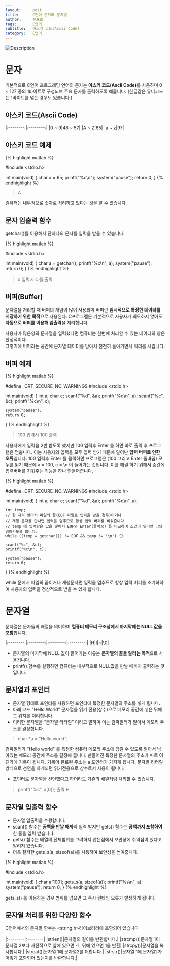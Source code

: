```yaml
---
layout:     post
title:      C언어 문자와 문자열
author:     쭌프로
tags:       C언어
subtitle:   아스키 코드(Ascii Code)
category:   C언어
---
```


<!-- Start Writing Below in Markdown -->

![Description](https://alalstjr.github.io/jjunpro.github.io/img/c_bg.png)

# 문자

기본적으로 C언어 프로그래밍 언어의 문자는 <b>아스키 코드(Ascii Code)</b>를 
사용하며 0 ~ 127 중의 1바이트로 구성되며 주요 문자를 출력하도록 해줍니다.
(한글같은 유니코드는 1바이트를 넘는 경우도 있습니다.)

## 아스키 코드(Ascii Code)

|:--------:|:--------:|
|0 ~ 9|48 ~ 57|
|A ~ Z|65|
|a ~ z|97|

## 아스키 코드 예제

{% highlight matlab %}

  #include <stdio.h>

  int main(void) {
    char a = 65;
    printf("%c\n");
    system("pause");
    return 0;
  }
{% endhighlight %}

> A

컴퓨터는 내부적으로 숫자로 처리하고 있다는 것을 알 수 있습니다.

## 문자 입출력 함수

getchar()를 이용해서 단하나의 문자를 입력을 받을 수 있습니다.

{% highlight matlab %}

  #include <stdio.h>

  int main(void) {
    char a = getchar();
    printf("%c\n", a);
    system("pause");
    return 0;
  }
{% endhighlight %}

> c 입력시 c 를 출력

## 버퍼(Buffer)

문자열을 처리할 때 버퍼의 개념이 많이 사용되며 버퍼란 <b>임시적으로 특정한 데이터를 저장하기 위한 목적</b>으로 사용된다.
C프로그램은 기본적으로 사용자가 의도하지 않아도 <b>자동으로 버퍼를 이용해 입출력</b>을 처리합니다.

사용자가 많은양의 문자열을 입력했다면 컴퓨터는 한번에 처리할 수 있는 데이터의 양은 한정적이다. <br/>
그렇기에 버퍼라는 공간에 문자열 데이터를 담아서 천천히 돌아가면서 처리를 시킵니다.

## 버퍼 예제

{% highlight matlab %}

  #define _CRT_SECURE_NO_WARNINGS
  #include <stdio.h>

  int main(void) {
    int a;
    char c;
    scanf("%d", &a);
    printf("%d\n", a);
    scanf("%c", &c);
    printf("%c\n", c);

    system("pause");
    return 0;
  }
{% endhighlight %}

> 100 입력시 100 출력 

사용자에게 입력을 2번 받도록 했지만 100 입력후 Enter 를 하면 바로 출력 후 프로그램은 멈춥니다.
이는 사용자의 입력을 모두 입력 받기 때문에 일어난 <b>입력 버퍼로 인한 오류</b>입니다. 
100 입력후 Enter 를 클릭하면 프로그램은 (100 그리고 Enter 줄바꿈) 모두를 읽기 때문에
a = 100, c = \n 이 들어가는 것입니다. 
이를 해결 하기 위해서 중간에 입력버퍼를 지워주는 기능을 하나 만들어줍니다.

{% highlight matlab %}

  #define _CRT_SECURE_NO_WARNINGS
  #include <stdio.h>

  int main(void) {
    int a;
    char c;
    scanf("%d", &a);
    printf("%d\n", a);

    int temp;
    // 한 자씩 받아서 파일의 끝(EOF 파일로 입력을 받을 경우)이거나 
    // 개행 문자를 만나면 입력을 멈추므로 항상 입력 버퍼를 비워줍니다.
    // temp 에 입력받은 값을 넣어서 EOF와 Enter(줄바꿈) 를 비교하여 조건이 맞다면 그냥 넘어가도록 합니다.
    while ((temp = getchar()) != EOF && temp != '\n') {}

    scanf("%c", &c);
    printf("%c\n", c);

    system("pause");
    return 0;
  }
{% endhighlight %}

while 문에서 파일의 끝이거나 개행문자면 입력을 멈추므로 항상 입력 버퍼를 초기화하여 사용자의 입력을 정상적으로 받을 수 있게 합니다.

# 문자열

문자열은 문자들의 배열을 의미하며 <b>컴퓨터 메모리 구조상에서 마지막에는 NULL 값을 포함</b>합니다.

|:--------:|:--------:|:--------:|:--------:|
|H|I|~|\0|

- 문자열의 마지막에 NULL 값이 들어가는 이유는 <b>문자열의 끝을 알리는 목적</b>으로 사용됩니다.
- printf() 함수를 실행하면 컴퓨터는 내부적으로 NULL값을 만날 때까지 출력하는 것입니다.

## 문자열과 포인터

- 문자열 형태로 포인터를 사용하면 포인터에 특정한 문자열의 주소를 넣게 됩니다.
- 아래 코드 "Hello World" 문자열을 읽기 전용(상수)으로 메모리 공간에 넣은 뒤에 그 위치를 처리합니다.
- 이러한 문자열을 <q>문자열 리터럴</q> 이라고 말하며 이는 컴파일러가 알아서 메모리 주소를 결정합니다.

> char *a = "Hello world";

컴파일러가 "Hello world" 를 특정한 컴퓨터 메모리 주소에 담길 수 있도록 알아서 남아있는 메모리 공간에 주소를 결정해 줍니다.
만들어진 특정한 문자열의 주소가 따로 어딘가에 기록이 됩니다. 기록이 완료된 주소는 a 포인터가 가지게 됩니다.
문자열 리터럴 방식으로 선언을 하게되면 읽기전용으로 상수로서 사용이 됩니다.

- 포인터로 문자열을 선언했다고 하더라도 기존의 배열처럼 처리할 수 있습니다.

> printf("%c", a[0]); 출력 H 

## 문자열 입출력 함수 

- 문자열 입출력을 수행합니다.
- scanf() 함수는 <b>공백을 만날 때까지</b> 입력 받지만 gets() 함수는 <b>공백까지 포함하여</b> 한 줄을 입력 받습니다.
- gets() 함수는 배열의 전체범위를 고려하지 않는점에서 보안상에 취약점이 있다고 알려져 있습니다.
- 더욱 철저한 gets_s(a, sizeof(a))를 사용하여 보안성을 높여줍니다.

{% highlight matlab %}

  #include <stdio.h>

  int main(void) {
    char a[100];
    gets_s(a, sizeof(a));
    printf("%s\n", a);
    system("pause");
    return 0;
  }
{% endhighlight %}

gets_s() 를 이용하는 경우 범위를 넘으면 그 즉시 런타임 오류가 발생하게 됩니다.

## 문자열 처리를 위한 다양한 함수

C언어에서의 문자열 함수는 <string.h>라이브러리에 포함되어 있습니다

|:--------|:--------|
|strlen()|문자열의 길이를 반환합니다.|
|strcmp()|문자열 1이 문자열 2보다 사전적으로 앞에 있으면 -1, 뒤에 있으면 1을 반환|
|strcpy()|문자열을 복사합니다.|
|strcat()|문자열 1에 문자열2를 더합니다.|
|strstr()|문자열 1에 문자열2가 어떻게 포함되어 있는지를 반환합니다.|
